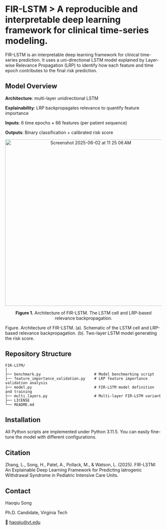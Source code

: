 # FIR-LSTM > A reproducible and interpretable deep learning framework for clinical time-series modeling.

FIR-LSTM is an interpretable deep learning framework for clinical time-series prediction.
It uses a uni-directional LSTM model explained by Layer-wise Relevance Propagation (LRP) to identify how each feature and time epoch contributes to the final risk prediction.

## Model Overview

**Architecture**: multi-layer unidirectional LSTM

**Explainability**: LRP backpropagates relevance to quantify feature importance

**Inputs**: 6 time epochs × 66 features (per patient sequence)

**Outputs**: Binary classification + calibrated risk score

<div align="center">
	<img width="535" alt="Screenshot 2025-06-02 at 11 25 06 AM" loc="center" src="https://github.com/user-attachments/assets/ea57ef88-c95d-440b-886e-55c680f2b8de" />
	<p><b>Figure 1.</b> Architecture of FIR-LSTM. The LSTM cell and LRP-based relevance backpropagation.</p>
</div>

Figure. Architecture of FIR-LSTM. (a). Schematic of the LSTM cell and LRP-based relevance backpropagation.
(b). Two-layer LSTM model generating the risk score.

## Repository Structure

```
FIR-LSTM/
│
├── benchmark.py                  		# Model benchmarking script
├── feature_importance_validation.py	# LRP feature importance validation analysis
├── model.py							# FIR-LSTM model definition and training
├── multi_layers.py						# Multi-layer FIR-LSTM variant
├── LICENSE
└── README.md
```

## Installation

All Python scripts are implemented under Python 3.11.5. You can easily fine-tune the model with different configurations.

## Citation

Zhang, L., Song, H., Patel, A., Pollack, M., & Watson, L. (2025). FIR-LSTM: An Explainable Deep Learning Framework for Predicting Iatrogenic Withdrawal Syndrome in Pediatric Intensive Care Units.

## Contact

Haoqiu Song

Ph.D. Candidate, Virginia Tech

📧 haoqiu@vt.edu
